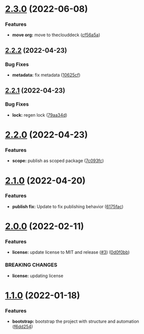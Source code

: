 # [2.3.0](https://github.com/theclouddeck/serverless-iam-helper/compare/v2.2.2...v2.3.0) (2022-06-08)


### Features

* **move org:** move to theclouddeck ([cf56a5a](https://github.com/theclouddeck/serverless-iam-helper/commit/cf56a5a942e3408d463ada9b0bacbbacd6d7373b))

## [2.2.2](https://github.com/mdial89f/serverless-iam-helper/compare/v2.2.1...v2.2.2) (2022-04-23)


### Bug Fixes

* **metadata:** fix metadata ([10625cf](https://github.com/mdial89f/serverless-iam-helper/commit/10625cf426535539019ce0b3e5fcf9a370fc4ea7))

## [2.2.1](https://github.com/mdial89f/serverless-iam-helper/compare/v2.2.0...v2.2.1) (2022-04-23)


### Bug Fixes

* **lock:** regen lock ([79aa34d](https://github.com/mdial89f/serverless-iam-helper/commit/79aa34da51b13034f546c7f4a603421525fbb676))

# [2.2.0](https://github.com/mdial89f/serverless-iam-helper/compare/v2.1.0...v2.2.0) (2022-04-23)


### Features

* **scope:** publish as scoped package ([7c093fc](https://github.com/mdial89f/serverless-iam-helper/commit/7c093fcb4eab40293eb5c52553c9c1dd060f1091))

# [2.1.0](https://github.com/mdial89f/serverless-iam-helper/compare/v2.0.0...v2.1.0) (2022-04-20)


### Features

* **publish fix:**  Update to fix publishing behavior ([6175fac](https://github.com/mdial89f/serverless-iam-helper/commit/6175fac86cd2c11e0436a9eec353917efb66f387))

# [2.0.0](https://github.com/mdial89f/serverless-iam-helper/compare/v1.1.0...v2.0.0) (2022-02-11)


### Features

* **license:** update license to MIT and release ([#3](https://github.com/mdial89f/serverless-iam-helper/issues/3)) ([0d0f0bb](https://github.com/mdial89f/serverless-iam-helper/commit/0d0f0bb2ee8f54fab76fbfe5805608f38a77ae8d))


### BREAKING CHANGES

* **license:** updating license

# [1.1.0](https://github.com/mdial89f/serverless-iam-helper/compare/v1.0.0...v1.1.0) (2022-01-18)


### Features

* **bootstrap:** bootstrap the project with structure and automation ([f6dd254](https://github.com/mdial89f/serverless-iam-helper/commit/f6dd2541fc3a0d24224726721370866fd2de958d))
